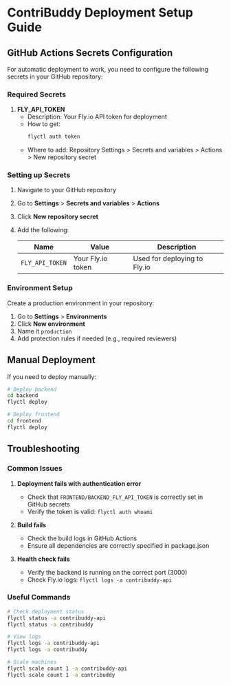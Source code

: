 # ContriBuddy Deployment Setup Guide

## GitHub Actions Secrets Configuration

For automatic deployment to work, you need to configure the following secrets in your GitHub repository:

### Required Secrets

1. **FLY_API_TOKEN**
   - Description: Your Fly.io API token for deployment
   - How to get:
     ```bash
     flyctl auth token
     ```
   - Where to add: Repository Settings > Secrets and variables > Actions > New repository secret

### Setting up Secrets

1. Navigate to your GitHub repository
2. Go to **Settings** > **Secrets and variables** > **Actions**
3. Click **New repository secret**
4. Add the following:

   | Name | Value | Description |
   |------|-------|-------------|
   | `FLY_API_TOKEN` | Your Fly.io token | Used for deploying to Fly.io |

### Environment Setup

Create a production environment in your repository:

1. Go to **Settings** > **Environments**
2. Click **New environment**
3. Name it `production`
4. Add protection rules if needed (e.g., required reviewers)

## Manual Deployment

If you need to deploy manually:

```bash
# Deploy backend
cd backend
flyctl deploy

# Deploy frontend
cd frontend
flyctl deploy
```

## Troubleshooting

### Common Issues

1. **Deployment fails with authentication error**
   - Check that `FRONTEND/BACKEND_FLY_API_TOKEN` is correctly set in GitHub secrets
   - Verify the token is valid: `flyctl auth whoami`

2. **Build fails**
   - Check the build logs in GitHub Actions
   - Ensure all dependencies are correctly specified in package.json

3. **Health check fails**
   - Verify the backend is running on the correct port (3000)
   - Check Fly.io logs: `flyctl logs -a contribuddy-api`

### Useful Commands

```bash
# Check deployment status
flyctl status -a contribuddy-api
flyctl status -a contribuddy

# View logs
flyctl logs -a contribuddy-api
flyctl logs -a contribuddy

# Scale machines
flyctl scale count 1 -a contribuddy-api
flyctl scale count 1 -a contribuddy
```
